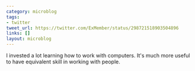 ```yaml
---
category: microblog
tags:
- twitter
tweet_url: https://twitter.com/ExMember/status/298721518903504896
links: []
layout: microblog
---
```

I invested a lot learning how to work with computers. It's much more useful to have equivalent skill in working with people.
